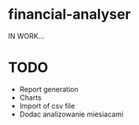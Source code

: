 # financial-analyser
IN WORK...
# TODO
- Report generation
- Charts
- Import of csv file
- Dodac analizowanie miesiacami
